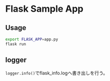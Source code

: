 # Flask Sample App

## Usage

```sh
export FLASK_APP=app.py
flask run
```

## logger

`logger.info()`でflask_info.logへ書き出しを行う。
